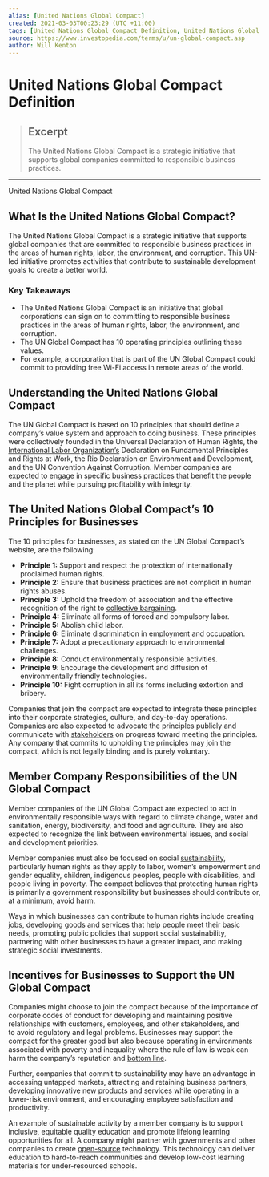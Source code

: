 ```yaml
---
alias: [United Nations Global Compact]
created: 2021-03-03T00:23:29 (UTC +11:00)
tags: [United Nations Global Compact Definition, United Nations Global Compact]
source: https://www.investopedia.com/terms/u/un-global-compact.asp
author: Will Kenton
---
```


# United Nations Global Compact Definition

> ## Excerpt
> The United Nations Global Compact is a strategic initiative that supports global companies committed to responsible business practices.

---

United Nations Global Compact
## What Is the United Nations Global Compact?

The United Nations Global Compact is a strategic initiative that supports global companies that are committed to responsible business practices in the areas of human rights, labor, the environment, and corruption. This UN-led initiative promotes activities that contribute to sustainable development goals to create a better world.

### Key Takeaways

-   The United Nations Global Compact is an initiative that global corporations can sign on to committing to responsible business practices in the areas of human rights, labor, the environment, and corruption.
-   The UN Global Compact has 10 operating principles outlining these values.
-   For example, a corporation that is part of the UN Global Compact could commit to providing free Wi-Fi access in remote areas of the world.

## Understanding the United Nations Global Compact

The UN Global Compact is based on 10 principles that should define a company’s value system and approach to doing business. These principles were collectively founded in the Universal Declaration of Human Rights, the [International Labor Organization’s](https://www.investopedia.com/terms/i/international-labour-organization.asp) Declaration on Fundamental Principles and Rights at Work, the Rio Declaration on Environment and Development, and the UN Convention Against Corruption. Member companies are expected to engage in specific business practices that benefit the people and the planet while pursuing profitability with integrity.

## The United Nations Global Compact’s 10 Principles for Businesses

The 10 principles for businesses, as stated on the UN Global Compact’s website, are the following:

-   **Principle 1:** Support and respect the protection of internationally proclaimed human rights.
-   **Principle 2:** Ensure that business practices are not complicit in human rights abuses.
-   **Principle 3:** Uphold the freedom of association and the effective recognition of the right to [collective bargaining](https://www.investopedia.com/terms/c/collective-bargaining.asp).
-   **Principle 4:** Eliminate all forms of forced and compulsory labor.
-   **Principle 5:** Abolish child labor.
-   **Principle 6:** Eliminate discrimination in employment and occupation.
-   **Principle 7:** Adopt a precautionary approach to environmental challenges.
-   **Principle 8:** Conduct environmentally responsible activities.
-   **Principle 9**: Encourage the development and diffusion of environmentally friendly technologies.
-   **Principle 10:** Fight corruption in all its forms including extortion and bribery.

Companies that join the compact are expected to integrate these principles into their corporate strategies, culture, and day-to-day operations. Companies are also expected to advocate the principles publicly and communicate with [stakeholders](https://www.investopedia.com/terms/s/stakeholder.asp) on progress toward meeting the principles. Any company that commits to upholding the principles may join the compact, which is not legally binding and is purely voluntary. 

## Member Company Responsibilities of the UN Global Compact 

Member companies of the UN Global Compact are expected to act in environmentally responsible ways with regard to climate change, water and sanitation, energy, biodiversity, and food and agriculture. They are also expected to recognize the link between environmental issues, and social and development priorities. 

Member companies must also be focused on social [sustainability](https://www.investopedia.com/terms/s/sustainability.asp), particularly human rights as they apply to labor, women’s empowerment and gender equality, children, indigenous peoples, people with disabilities, and people living in poverty. The compact believes that protecting human rights is primarily a government responsibility but businesses should contribute or, at a minimum, avoid harm.

Ways in which businesses can contribute to human rights include creating jobs, developing goods and services that help people meet their basic needs, promoting public policies that support social sustainability, partnering with other businesses to have a greater impact, and making strategic social investments.

## Incentives for Businesses to Support the UN Global Compact

Companies might choose to join the compact because of the importance of corporate codes of conduct for developing and maintaining positive relationships with customers, employees, and other stakeholders, and to avoid regulatory and legal problems. Businesses may support the compact for the greater good but also because operating in environments associated with poverty and inequality where the rule of law is weak can harm the company’s reputation and [bottom line](https://www.investopedia.com/terms/b/bottomline.asp).

Further, companies that commit to sustainability may have an advantage in accessing untapped markets, attracting and retaining business partners, developing innovative new products and services while operating in a lower-risk environment, and encouraging employee satisfaction and productivity.

An example of sustainable activity by a member company is to support inclusive, equitable quality education and promote lifelong learning opportunities for all. A company might partner with governments and other companies to create [open-source](https://www.investopedia.com/terms/o/open-source.asp) technology. This technology can deliver education to hard-to-reach communities and develop low-cost learning materials for under-resourced schools.
